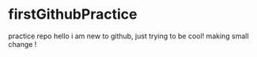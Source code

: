 # firstGithubPractice
practice repo 
hello i am new to github, just trying to be cool! 
making small change ! 